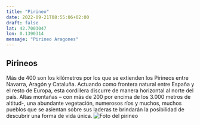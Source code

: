 ```yaml
---
title: "Pirineo"
date: 2022-09-21T08:55:06+02:00
draft: false
lat: 42.7003047
lon: 0.1390314
mensaje: "Pirineo Aragones"
---
```


## Pirineos

Más de 400 son los kilómetros por los que se extienden los Pirineos entre Navarra, Aragón y Cataluña. Actuando como frontera natural entre España y el resto de Europa, esta cordillera discurre de manera horizontal al norte del país. Altas montañas – con más de 200 por encima de los 3.000 metros de altitud-, una abundante vegetación, numerosos ríos y muchos, muchos pueblos que se asientan sobre sus laderas te brindarán la posibilidad de descubrir una forma de vida única.
![Foto del pirineo](https://e00-elmundo.uecdn.es/assets/multimedia/imagenes/2022/03/11/16469828113877.jpg)